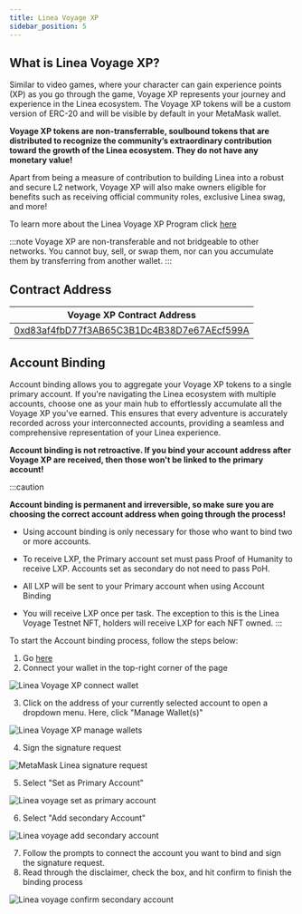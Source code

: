 ```yaml
---
title: Linea Voyage XP
sidebar_position: 5
---
```


## What is Linea Voyage XP?

Similar to video games, where your character can gain experience points (XP) as you go through the game, Voyage XP represents your journey and experience in the Linea ecosystem. The Voyage XP tokens will be a custom version of ERC-20 and will be visible by default in your MetaMask wallet.

**Voyage XP tokens are non-transferrable, soulbound tokens that are distributed to recognize the community’s extraordinary contribution toward the growth of the Linea ecosystem. They do not have any monetary value!**

Apart from being a measure of contribution to building Linea into a robust and secure L2 network, Voyage XP will also make owners eligible for benefits such as receiving official community roles, exclusive Linea swag, and more!

To learn more about the Linea Voyage XP Program click [here](https://linea.mirror.xyz/sl3dN6bP3h0Uxhh5yA_jqy9UFayjqCeChRvOSi1U3B8)

:::note
 Voyage XP are non-transferable and not bridgeable to other networks. You cannot buy, sell, or swap them, nor can you accumulate them by transferring from another wallet. :::

## Contract Address

| Voyage XP Contract Address |
| --- |
| [0xd83af4fbD77f3AB65C3B1Dc4B38D7e67AEcf599A](https://lineascan.build/address/0xd83af4fbD77f3AB65C3B1Dc4B38D7e67AEcf599A) |

## Account Binding

Account binding allows you to aggregate your Voyage XP tokens to a single primary account. If you're navigating the Linea ecosystem with multiple accounts, choose one as your main hub to effortlessly accumulate all the Voyage XP you've earned. This ensures that every adventure is accurately recorded across your interconnected accounts, providing a seamless and comprehensive representation of your Linea experience.

**Account binding is not retroactive. If you bind your account address after Voyage XP are received, then those won't be linked to the primary account!**

:::caution

**Account binding is permanent and irreversible, so make sure you are choosing the correct account address when going through the process!**

- Using account binding is only necessary for those who want to bind two or more accounts.

- To receive LXP, the Primary account set must pass Proof of Humanity to receive LXP. Accounts set as secondary do not need to pass PoH.

- All LXP will be sent to your Primary account when using Account Binding

- You will receive LXP once per task. The exception to this is the Linea Voyage Testnet NFT, holders will receive LXP for each NFT owned. :::

To start the Account binding process, follow the steps below:

1. Go [here](https://linea.build/activations)
2. Connect your wallet in the top-right corner of the page

<div class="center-container">
  <div class="img-large">
    <img
      src="/img/article_images/Use_Linea/Linea_voyage_xp/Linea_Voyage_connect_wallet.png"
      alt="Linea Voyage XP connect wallet"
    />
  </div>
</div>

3. Click on the address of your currently selected account to open a dropdown menu. Here, click "Manage Wallet(s)"

<div class="center-container">
  <div class="img-large">
    <img
      src="/img/article_images/Use_Linea/Linea_voyage_xp/Linea_Voyage_manage_wallets.png"
      alt="Linea Voyage XP manage wallets"
    />
  </div>
</div>

4. Sign the signature request

<div class="center-container">
  <div class="img-small">
    <img
      src="/img/article_images/Use_Linea/Linea_voyage_xp/Linea_Voyage_signature_request.png"
      alt="MetaMask Linea signature request"
    />
  </div>
</div>

5. Select "Set as Primary Account"

<div class="center-container">
  <div class="img-small">
    <img
      src="/img/article_images/Use_Linea/Linea_voyage_xp/Linea_Voyage_set_primary_account.png"
      alt="Linea voyage set as primary account"
    />
  </div>
</div>

6. Select "Add secondary Account"

<div class="center-container">
  <div class="img-small">
    <img
      src="/img/article_images/Use_Linea/Linea_voyage_xp/Linea_Voyage_set_secondary_account.png"
      alt="Linea voyage add secondary account"
    />
  </div>
</div>

7. Follow the prompts to connect the account you want to bind and sign the signature request.
8. Read through the disclaimer, check the box, and hit confirm to finish the binding process

<div class="center-container">
  <div class="img-small">
    <img
      src="/img/article_images/Use_Linea/Linea_voyage_xp/Linea_Voyage_confirm_accounts.png"
      alt="Linea voyage confirm secondary account"
    />
  </div>
</div>
